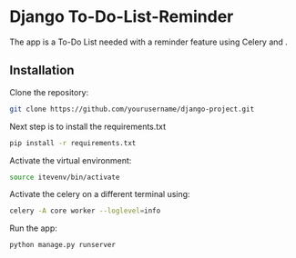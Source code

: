# Django To-Do-List-Reminder

The app is a To-Do List needed with a reminder feature using Celery and .

## Installation

Clone the repository:

```bash
git clone https://github.com/yourusername/django-project.git
```
Next step is to install the requirements.txt
```bash
pip install -r requirements.txt
```
Activate the virtual environment:
```bash
source itevenv/bin/activate
```

Activate the celery on a different terminal using:
```bash
celery -A core worker --loglevel=info
```

Run the app:
```bash
python manage.py runserver
```

